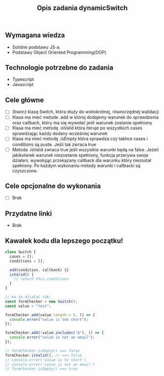 <h2 align="center">Opis zadania dynamicSwitch </h2>

<br>

## Wymagana wiedza

- Solidne podstawy JS-a.
- Podstawy Object Oriented Programming(OOP)

## Technologie potrzebne do zadania

- Typescript
- Javascript

## Cele główne

- [ ] Stwórz klasę Switch, która służy do wielokrotnej, równorzędnej walidacji
- [ ] Klasa ma mieć metode .add w której dodajemy warunek do sprawdzenia oraz callback, który ma się wywołać jeśli warunek zostanie spełniony
- [ ] Klasa ma mieć metodę .isValid która iteruje po wszystkich cases sprawdzając każdy dodany wcześniej warunek
- [ ] Klasa ma mieć metodę .isEmpty która sprawdza czy tablice cases i conditions są puste. Jeśli tak zwraca true
- [ ] Metoda .isValid zwraca true jeśli wszystkie warunki będą na false. Jeżeli jakikolwiek warunek niezostanie spełniony, funkcja przerywa swoje działani, wywołując przekazany callback dla warunku który niezostał spełniony. Po każdym wykonaniu metody warunki i callbacki są czyszczone.

## Cele opcjonalne do wykonania

- [ ] Brak

## Przydatne linki

- Brak

## Kawałek kodu dla lepszego początku!

```javascript
class Switch {
  cases = [];
  conditions = [];

  add(condition, callback) {}
  isValid() {
    // return this.conditions
  }
}

// ma to działać tak:
const formChecker = new Switch();
const value = "test";

formChecker.add(value.length < 5, () => {
  console.error("value is too short");
});

formChecker.add(!value.includes("@"), () => {
  console.error("value is not an email");
});

// formChecker.isEmpty() === false
formChecker.isValid(); // === false
// console.error('value is to short')
// console.error('value is not an email')
// formChecker.isEmpty() === true
```
